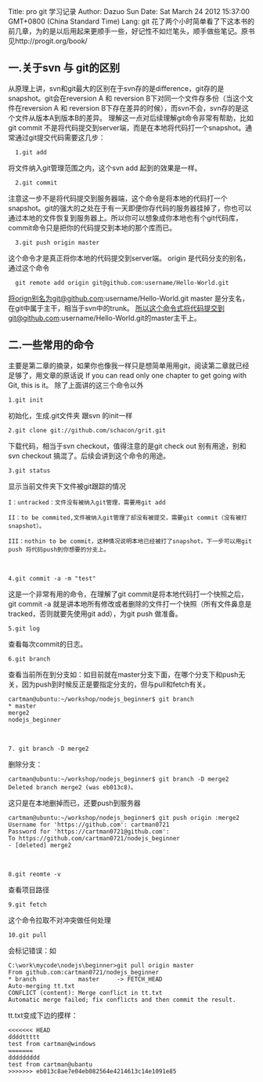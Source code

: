 Title: pro git 学习记录
Author: Dazuo Sun
Date: Sat March 24 2012 15:37:00 GMT+0800 (China Standard Time)
Lang: git
   花了两个小时简单看了下这本书的前几章，为的是以后用起来更顺手一些，好记性不如烂笔头，顺手做些笔记。原书见http://progit.org/book/

## 一.关于svn 与 git的区别

   从原理上讲，svn和git最大的区别在于svn存的是difference，git存的是snapshot。git会在reversion A 和 reversion B下对同一个文件存多份（当这个文件在reversion A 和 reversion B下存在差异的时候），而svn不会，svn存的是这个文件从版本A到版本B的差异。
   理解这一点对后续理解git命令非常有帮助，比如git commit 不是将代码提交到server端，而是在本地将代码打一个snapshot。通常通过git提交代码需要这几步：
      
      1.git add  
   将文件纳入git管理范围之内，这个svn add 起到的效果是一样。
   
      2.git commit  
   注意这一步不是将代码提交到服务器端，这个命令是将本地的代码打一个snapshot。git的强大的之处在于有一天即便你存代码的服务器挂掉了，你也可以通过本地的文件恢复到服务器上。所以你可以想象成你本地也有个git代码库，commit命令只是把你的代码提交到本地的那个库而已。
      
      3.git push origin master 
   这个命令才是真正将你本地的代码提交到server端。
   origin 是代码分支的别名，通过这个命令  
      
      git remote add origin git@github.com:username/Hello-World.git 
   将orign别名为git@github.com:username/Hello-World.git
   master 是分支名，在git中属于主干，相当于svn中的trunk。
   所以这个命令式将代码提交到git@github.com:username/Hello-World.git的master主干上。
## 二.一些常用的命令

主要是第二章的摘录，如果你也像我一样只是想简单用用git，阅读第二章就已经足够了，用文章的原话说
If you can read only one chapter to get going with Git, this is it。
除了上面讲的这三个命令以外

    1.git init 
   初始化，生成.git文件夹 跟svn 的init一样

    2.git clone git://github.com/schacon/grit.git 
   下载代码，相当于svn checkout，值得注意的是git check out 别有用途，别和svn checkout 搞混了。后续会讲到这个命令的用途。

    3.git status 
   显示当前文件夹下文件被git跟踪的情况

    I：untracked：文件没有被纳入git管理，需要用git add

    II：to be commited,文件被纳入git管理了却没有被提交，需要git commit（没有被打snapshot）。
    
    III：nothin to be commit，这种情况说明本地已经被打了snapshot，下一步可以用git push 将代码push到你想要的分支上。
   <br>
   
    4.git commit -a -m "test" 
   这是一个非常有用的命令，在理解了git commit是将本地代码打一个快照之后，git commit -a 就是讲本地所有修改或者删除的文件打一个快照（所有文件鼻息是tracked，否则就要先使用git add），为git push 做准备。
    
    5.git log 
   查看每次commit的日志。
    
    6.git branch 
   查看当前所在到分支如：如目前就在master分支下面，在哪个分支下和push无关，因为push到时候反正是要指定分支的，但与pull和fetch有关。

    cartman@ubuntu:~/workshop/nodejs_beginner$ git branch
    * master
    merge2
    nodejs_beginner
<br>

    7. git branch -D merge2
   删除分支：
   
    cartman@ubuntu:~/workshop/nodejs_beginner$ git branch -D merge2
    Deleted branch merge2 (was eb013c8)。
   这只是在本地删掉而已，还要push到服务器
   
    cartman@ubuntu:~/workshop/nodejs_beginner$ git push origin :merge2
    Username for 'https://github.com': cartman0721
    Password for 'https://cartman0721@github.com':
    To https://github.com/cartman0721/nodejs_beginner
    - [deleted] merge2
   <br>
   
    8.git reomte -v 
   查看项目路径

    9.git fetch
   这个命令拉取不对冲突做任何处理
   
    10.git pull
   会标记错误：如
   
    C:\work\mycode\nodejs\beginner>git pull origin master
    From github.com:cartman0721/nodejs_beginner
    * branch            master     -> FETCH_HEAD
    Auto-merging tt.txt
    CONFLICT (content): Merge conflict in tt.txt
    Automatic merge failed; fix conflicts and then commit the result.
   tt.txt变成下边的摸样：
   
    <<<<<<< HEAD
    ddddttttt
    test from cartman@windows
    =======
    ddddddddd
    test from cartman@ubantu
    >>>>>>> eb013c8ae7e04eb082564e4214613c14e1091e85


